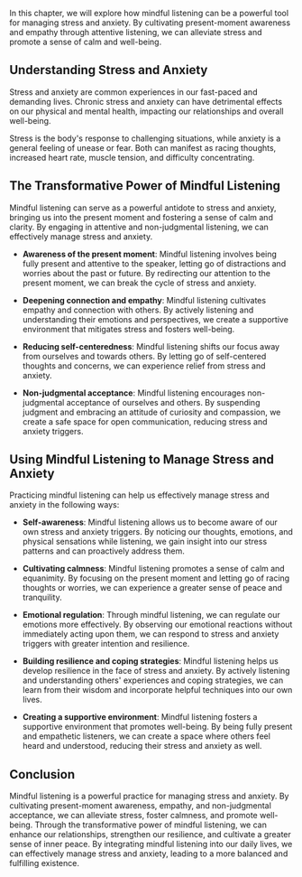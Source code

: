 
In this chapter, we will explore how mindful listening can be a powerful tool for managing stress and anxiety. By cultivating present-moment awareness and empathy through attentive listening, we can alleviate stress and promote a sense of calm and well-being.

**Understanding Stress and Anxiety**
------------------------------------

Stress and anxiety are common experiences in our fast-paced and demanding lives. Chronic stress and anxiety can have detrimental effects on our physical and mental health, impacting our relationships and overall well-being.

Stress is the body's response to challenging situations, while anxiety is a general feeling of unease or fear. Both can manifest as racing thoughts, increased heart rate, muscle tension, and difficulty concentrating.

**The Transformative Power of Mindful Listening**
-------------------------------------------------

Mindful listening can serve as a powerful antidote to stress and anxiety, bringing us into the present moment and fostering a sense of calm and clarity. By engaging in attentive and non-judgmental listening, we can effectively manage stress and anxiety.

* **Awareness of the present moment**: Mindful listening involves being fully present and attentive to the speaker, letting go of distractions and worries about the past or future. By redirecting our attention to the present moment, we can break the cycle of stress and anxiety.

* **Deepening connection and empathy**: Mindful listening cultivates empathy and connection with others. By actively listening and understanding their emotions and perspectives, we create a supportive environment that mitigates stress and fosters well-being.

* **Reducing self-centeredness**: Mindful listening shifts our focus away from ourselves and towards others. By letting go of self-centered thoughts and concerns, we can experience relief from stress and anxiety.

* **Non-judgmental acceptance**: Mindful listening encourages non-judgmental acceptance of ourselves and others. By suspending judgment and embracing an attitude of curiosity and compassion, we create a safe space for open communication, reducing stress and anxiety triggers.

**Using Mindful Listening to Manage Stress and Anxiety**
--------------------------------------------------------

Practicing mindful listening can help us effectively manage stress and anxiety in the following ways:

* **Self-awareness**: Mindful listening allows us to become aware of our own stress and anxiety triggers. By noticing our thoughts, emotions, and physical sensations while listening, we gain insight into our stress patterns and can proactively address them.

* **Cultivating calmness**: Mindful listening promotes a sense of calm and equanimity. By focusing on the present moment and letting go of racing thoughts or worries, we can experience a greater sense of peace and tranquility.

* **Emotional regulation**: Through mindful listening, we can regulate our emotions more effectively. By observing our emotional reactions without immediately acting upon them, we can respond to stress and anxiety triggers with greater intention and resilience.

* **Building resilience and coping strategies**: Mindful listening helps us develop resilience in the face of stress and anxiety. By actively listening and understanding others' experiences and coping strategies, we can learn from their wisdom and incorporate helpful techniques into our own lives.

* **Creating a supportive environment**: Mindful listening fosters a supportive environment that promotes well-being. By being fully present and empathetic listeners, we can create a space where others feel heard and understood, reducing their stress and anxiety as well.

**Conclusion**
--------------

Mindful listening is a powerful practice for managing stress and anxiety. By cultivating present-moment awareness, empathy, and non-judgmental acceptance, we can alleviate stress, foster calmness, and promote well-being. Through the transformative power of mindful listening, we can enhance our relationships, strengthen our resilience, and cultivate a greater sense of inner peace. By integrating mindful listening into our daily lives, we can effectively manage stress and anxiety, leading to a more balanced and fulfilling existence.
